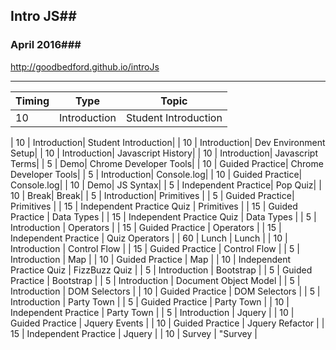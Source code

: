 ## Intro JS##
### April 2016###

 http://goodbedford.github.io/introJs
_____

 Timing | Type | Topic
 ------ | ---- | -----
 10   | Introduction | Student Introduction
 
 | 10	| Introduction| 	Student Introduction|
 | 10	| Introduction| 	Dev Environment Setup|
 | 10	| Introduction| 	Javascript History|
 | 10	| Introduction| 	Javascript Terms|
 | 5	| Demo| 	Chrome Developer Tools|
 | 10	| Guided Practice| 	Chrome Developer Tools|
 | 5	| Introduction| 	Console.log|
 | 10	| Guided Practice| 	Console.log|
 | 10	| Demo| 	JS Syntax|
 | 5	| Independent Practice|	Pop Quiz|
 | 10	| Break| 	Break|
 | 5	| Introduction| 	Primitives |
 | 5	| Guided Practice| 	Primitives |
 | 15	| Independent Practice Quiz | 	Primitives |
 | 15	| Guided Practice | 	Data Types |
 | 15	| Independent Practice Quiz | 	Data Types |
 | 5	| Introduction | 	Operators |
 | 15	| Guided Practice | 	Operators |
 | 15	| Independent Practice |  Quiz	Operators |
 | 60	| Lunch | Lunch |
 | 10	| Introduction |	Control Flow |
 | 15	| Guided Practice |	Control Flow |
 | 5	| Introduction |	Map |
 | 10	| Guided Practice |	Map |
 | 10	| Independent Practice Quiz |	FizzBuzz Quiz |
 | 5	| Introduction |	Bootstrap |
 | 5	| Guided Practice |	Bootstrap |
 | 5	| Introduction |	Document Object Model |
 | 5	| Introduction |	DOM Selectors |
 | 10 |	Guided Practice |	DOM Selectors |
 | 5	| Introduction |	Party Town |
 | 5	| Guided Practice |	Party Town |
 | 10	| Independent Practice |	Party Town |
 | 5	| Introduction |	Jquery |
 | 10	| Guided Practice |	Jquery Events |
 | 10	| Guided Practice |	Jquery Refactor |
 | 15	| Independent Practice |	Jquery |
 | 10	| Survey |	"Survey |
